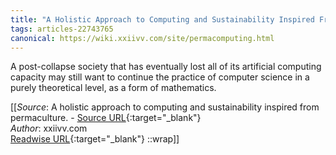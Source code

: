 ```yaml
---
title: "A Holistic Approach to Computing and Sustainability Inspired From Permaculture. (447038381)"
tags: articles-22743765
canonical: https://wiki.xxiivv.com/site/permacomputing.html
---
```


A post-collapse society that has eventually lost all of its artificial computing capacity may still want to continue the practice of computer science in a purely theoretical level, as a form of mathematics.


[[_Source_: A holistic approach to computing and sustainability inspired from permaculture. - [Source URL](https://wiki.xxiivv.com/site/permacomputing.html){:target="_blank"}<br>
_Author_: xxiivv.com<br>
[Readwise URL](https://readwise.io/open/447038381){:target="_blank"}
::wrap]]